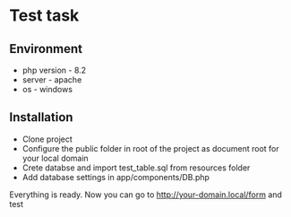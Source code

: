 
# Test task

## Environment

- php version - 8.2
- server - apache
- os - windows


## Installation

- Clone project
- Configure the public folder in root of the project as document root for your local domain
- Crete databse and import test_table.sql from resources folder
- Add database settings in app/components/DB.php 

Everything is ready. Now you can go to http://your-domain.local/form and test
    